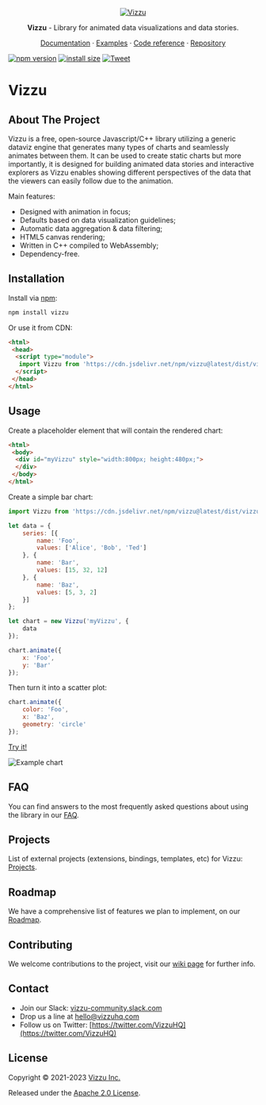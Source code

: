 <p align="center">
  <a href="https://lib.vizzuhq.com/latest/">
    <img src="https://lib.vizzuhq.com/latest/readme/infinite-60.gif" alt="Vizzu" />
  </a>
  <p align="center"><b>Vizzu</b> - Library for animated data visualizations and data stories.</p>
  <p align="center">
    <a href="https://lib.vizzuhq.com/latest/">Documentation</a>
    · <a href="https://lib.vizzuhq.com/latest/examples/">Examples</a>
    · <a href="https://lib.vizzuhq.com/latest/reference/">Code reference</a>
    · <a href="https://github.com/vizzuhq/vizzu-lib">Repository</a>
  </p>
</p>

[![npm version](https://badge.fury.io/js/vizzu.svg)](https://badge.fury.io/js/vizzu)
[![install size](https://packagephobia.com/badge?p=vizzu)](https://packagephobia.com/result?p=vizzu)
[![Tweet](https://img.shields.io/twitter/url/http/shields.io.svg?style=social)](https://twitter.com/intent/tweet?text=Vizzu%3A%20an%20open-source%20library%20for%20animated%20data%20visualizations%20and%20data%20stories&url=https://github.com/vizzuhq/vizzu-lib&via=vizzuhq&hashtags=vizzu,dataviz,javascript,opensource,developers)

# Vizzu

## About The Project

Vizzu is a free, open-source Javascript/C++ library utilizing a generic dataviz
engine that generates many types of charts and seamlessly animates between them.
It can be used to create static charts but more importantly, it is designed for
building animated data stories and interactive explorers as Vizzu enables
showing different perspectives of the data that the viewers can easily follow
due to the animation.

Main features:

- Designed with animation in focus;
- Defaults based on data visualization guidelines;
- Automatic data aggregation & data filtering;
- HTML5 canvas rendering;
- Written in C++ compiled to WebAssembly;
- Dependency-free.

## Installation

Install via [npm](https://www.npmjs.com/package/vizzu):

```sh
npm install vizzu
```

Or use it from CDN:

```html
<html>
 <head>
  <script type="module">
   import Vizzu from 'https://cdn.jsdelivr.net/npm/vizzu@latest/dist/vizzu.min.js';
  </script>
 </head>
</html>

```

## Usage

Create a placeholder element that will contain the rendered chart:

```html
<html>
 <body>
  <div id="myVizzu" style="width:800px; height:480px;">
  </div>
 </body>
</html>

```

Create a simple bar chart:

```javascript
import Vizzu from 'https://cdn.jsdelivr.net/npm/vizzu@latest/dist/vizzu.min.js';

let data = {
    series: [{
        name: 'Foo',
        values: ['Alice', 'Bob', 'Ted']
    }, {
        name: 'Bar',
        values: [15, 32, 12]
    }, {
        name: 'Baz',
        values: [5, 3, 2]
    }]
};

let chart = new Vizzu('myVizzu', {
    data
});
```

```javascript
chart.animate({
    x: 'Foo',
    y: 'Bar'
});
```

Then turn it into a scatter plot:

```javascript
chart.animate({
    color: 'Foo',
    x: 'Baz',
    geometry: 'circle'
});
```

[Try it!](https://jsfiddle.net/VizzuHQ/dk7b86vc)

![Example chart](https://lib.vizzuhq.com/latest/readme/example.gif)

## FAQ

You can find answers to the most frequently asked questions about using the
library in our [FAQ](https://lib.vizzuhq.com/latest/FAQ/).

## Projects

List of external projects (extensions, bindings, templates, etc) for Vizzu:
[Projects](https://lib.vizzuhq.com/latest/PROJECTS/).

## Roadmap

We have a comprehensive list of features we plan to implement, on our
[Roadmap](https://github.com/vizzuhq/.github/wiki/Roadmap).

## Contributing

We welcome contributions to the project, visit our
[wiki page](https://github.com/vizzuhq/vizzu-lib/wiki) for further info.

## Contact

- Join our Slack:
  [vizzu-community.slack.com](https://join.slack.com/t/vizzu-community/shared_invite/zt-w2nqhq44-2CCWL4o7qn2Ns1EFSf9kEg)
- Drop us a line at hello@vizzuhq.com
- Follow us on Twitter:
  [https://twitter.com/VizzuHQ](https://twitter.com/VizzuHQ)

## License

Copyright © 2021-2023 [Vizzu Inc.](https://vizzuhq.com)

Released under the
[Apache 2.0 License](https://lib.vizzuhq.com/latest/LICENSE/).
